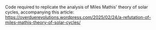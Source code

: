 Code required to replicate the analysis of Miles Mathis' theory of solar cycles, accompanying this article: https://overduerevolutions.wordpress.com/2025/02/24/a-refutation-of-miles-mathis-theory-of-solar-cycles/
